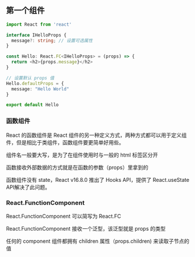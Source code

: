 ## 第一个组件

```typescript
import React from 'react'

interface IHelloProps {
  message?: string; // 设置可选属性
}

const Hello: React.FC<IHelloProps> = (props) => {
  return <h2>{props.message}</h2>
}

// 设置默认 props 值
Hello.defaultProps = {
  message: "Hello World"
}

export default Hello
```
### 函数组件

React 的函数组件是 React 组件的另一种定义方式，两种方式都可以用于定义组件，但是相比于类组件，函数组件要更简单好用些。

组件名一般要大写，是为了在组件使用时与一般的 html 标签区分开

函数接收外部数据的方式就是在函数的参数（props）里拿到的

函数组件没有 state，React v16.8.0 推出了 Hooks API，提供了 React.useState API解决了此问题。

### React.FunctionComponent

React.FunctionComponent 可以简写为 React.FC

React.FunctionComponent 接收一个泛型，该泛型就是 props 的类型

任何的 component 组件都拥有 children 属性（props.children) 来读取子节点的值
